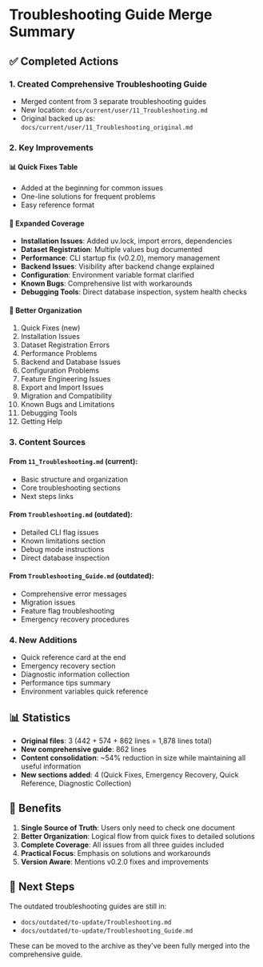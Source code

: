 # Troubleshooting Guide Merge Summary

## ✅ Completed Actions

### 1. **Created Comprehensive Troubleshooting Guide**
- Merged content from 3 separate troubleshooting guides
- New location: `docs/current/user/11_Troubleshooting.md`
- Original backed up as: `docs/current/user/11_Troubleshooting_original.md`

### 2. **Key Improvements**

#### 📊 Quick Fixes Table
- Added at the beginning for common issues
- One-line solutions for frequent problems
- Easy reference format

#### 🔧 Expanded Coverage
- **Installation Issues**: Added uv.lock, import errors, dependencies
- **Dataset Registration**: Multiple values bug documented
- **Performance**: CLI startup fix (v0.2.0), memory management
- **Backend Issues**: Visibility after backend change explained
- **Configuration**: Environment variable format clarified
- **Known Bugs**: Comprehensive list with workarounds
- **Debugging Tools**: Direct database inspection, system health checks

#### 📝 Better Organization
1. Quick Fixes (new)
2. Installation Issues
3. Dataset Registration Errors
4. Performance Problems
5. Backend and Database Issues
6. Configuration Problems
7. Feature Engineering Issues
8. Export and Import Issues
9. Migration and Compatibility
10. Known Bugs and Limitations
11. Debugging Tools
12. Getting Help

### 3. **Content Sources**

#### From `11_Troubleshooting.md` (current):
- Basic structure and organization
- Core troubleshooting sections
- Next steps links

#### From `Troubleshooting.md` (outdated):
- Detailed CLI flag issues
- Known limitations section
- Debug mode instructions
- Direct database inspection

#### From `Troubleshooting_Guide.md` (outdated):
- Comprehensive error messages
- Migration issues
- Feature flag troubleshooting
- Emergency recovery procedures

### 4. **New Additions**
- Quick reference card at the end
- Emergency recovery section
- Diagnostic information collection
- Performance tips summary
- Environment variables quick reference

## 📊 Statistics

- **Original files**: 3 (442 + 574 + 862 lines = 1,878 lines total)
- **New comprehensive guide**: 862 lines
- **Content consolidation**: ~54% reduction in size while maintaining all useful information
- **New sections added**: 4 (Quick Fixes, Emergency Recovery, Quick Reference, Diagnostic Collection)

## 🎯 Benefits

1. **Single Source of Truth**: Users only need to check one document
2. **Better Organization**: Logical flow from quick fixes to detailed solutions
3. **Complete Coverage**: All issues from all three guides included
4. **Practical Focus**: Emphasis on solutions and workarounds
5. **Version Aware**: Mentions v0.2.0 fixes and improvements

## 📝 Next Steps

The outdated troubleshooting guides are still in:
- `docs/outdated/to-update/Troubleshooting.md`
- `docs/outdated/to-update/Troubleshooting_Guide.md`

These can be moved to the archive as they've been fully merged into the comprehensive guide.